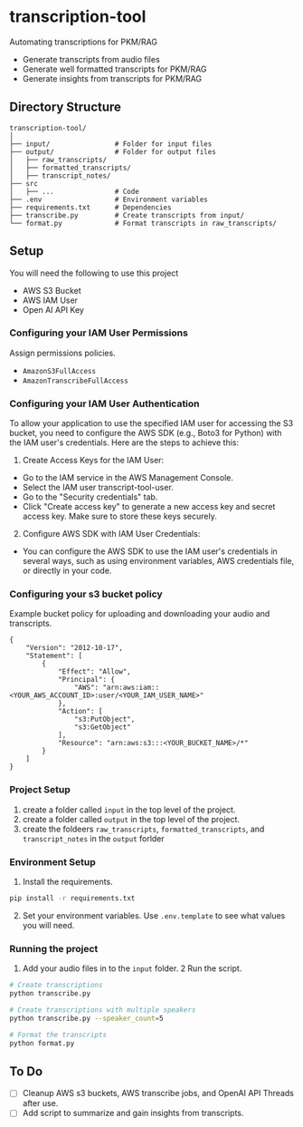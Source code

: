 # transcription-tool
Automating transcriptions for PKM/RAG
- Generate transcripts from audio files
- Generate well formatted transcripts for PKM/RAG
- Generate insights from transcripts for PKM/RAG 

## Directory Structure
```
transcription-tool/
│
├── input/                # Folder for input files
├── output/               # Folder for output files
│   ├── raw_transcripts/
│   ├── formatted_transcripts/
│   ├── transcript_notes/
├── src 
│   ├── ...               # Code
├── .env                  # Environment variables
├── requirements.txt      # Dependencies
├── transcribe.py         # Create transcripts from input/
└── format.py             # Format transcripts in raw_transcripts/
```

## Setup

You will need the following to use this project
- AWS S3 Bucket
- AWS IAM User
- Open AI API Key

### Configuring your IAM User Permissions
Assign permissions policies.
- `AmazonS3FullAccess`
- `AmazonTranscribeFullAccess`

### Configuring your IAM User Authentication
To allow your application to use the specified IAM user for accessing the S3 bucket, you need to configure the AWS SDK (e.g., Boto3 for Python) with the IAM user's credentials. Here are the steps to achieve this:

1. Create Access Keys for the IAM User:
- Go to the IAM service in the AWS Management Console.
- Select the IAM user transcript-tool-user.
- Go to the "Security credentials" tab.
- Click "Create access key" to generate a new access key and secret access key. Make sure to store these keys securely.

2. Configure AWS SDK with IAM User Credentials:
- You can configure the AWS SDK to use the IAM user's credentials in several ways, such as using environment variables, AWS credentials file, or directly in your code.

### Configuring your s3 bucket policy
Example bucket policy for uploading and downloading your audio and transcripts.
```
{
    "Version": "2012-10-17",
    "Statement": [
        {
            "Effect": "Allow",
            "Principal": {
                "AWS": "arn:aws:iam::<YOUR_AWS_ACCOUNT_ID>:user/<YOUR_IAM_USER_NAME>"
            },
            "Action": [
                "s3:PutObject",
                "s3:GetObject"
            ],
            "Resource": "arn:aws:s3:::<YOUR_BUCKET_NAME>/*"
        }
    ]
}
```

### Project Setup
1. create a folder called `input` in the top level of the project.
2. create a folder called `output` in the top level of the project.
3. create the foldeers `raw_transcripts`, `formatted_transcripts`, and `transcript_notes` in the `output` forlder

### Environment Setup
1. Install the requirements.
```bash
pip install -r requirements.txt
```
2. Set your environment variables. Use `.env.template` to see what values you will need.

### Running the project
1. Add your audio files in to the `input` folder.
2 Run the script.
```bash
# Create transcriptions
python transcribe.py

# Create transcriptions with multiple speakers
python transcribe.py --speaker_count=5

# Format the transcripts
python format.py
```

## To Do
- [ ] Cleanup AWS s3 buckets, AWS transcribe jobs, and OpenAI API Threads after use.
- [ ] Add script to summarize and gain insights from transcripts.